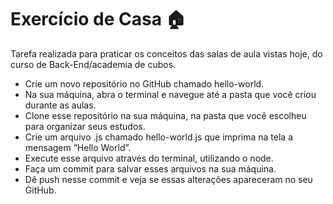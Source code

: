 # Exercício de Casa 🏠

Tarefa realizada para praticar os conceitos das salas de aula vistas hoje, do curso de Back-End/academia de cubos.

- Crie um novo repositório no GitHub chamado hello-world.
- Na sua máquina, abra o terminal e navegue até a pasta que você criou durante as aulas.
- Clone esse repositório na sua máquina, na pasta que você escolheu para organizar seus estudos.
- Crie um arquivo .js chamado hello-world.js que imprima na tela a mensagem “Hello World”.
- Execute esse arquivo através do terminal, utilizando o node.
- Faça um commit para salvar esses arquivos na sua máquina.
- Dê push nesse commit e veja se essas alterações apareceram no seu GitHub.
